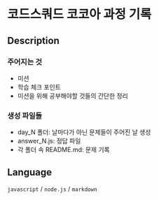 # 코드스쿼드 코코아 과정 기록
## Description
### 주어지는 것
* 미션
* 학습 체크 포인트
* 미션을 위해 공부해야할 것들의 간단한 정리
### 생성 파일들
* day_N 폴더: 날마다가 아닌 문제들이 주어진 날 생성
* answer_N.js: 정답 파일
* 각 폴더 속 README.md: 문제 기록
  
## Language
`javascript` / `node.js` / `markdown`
